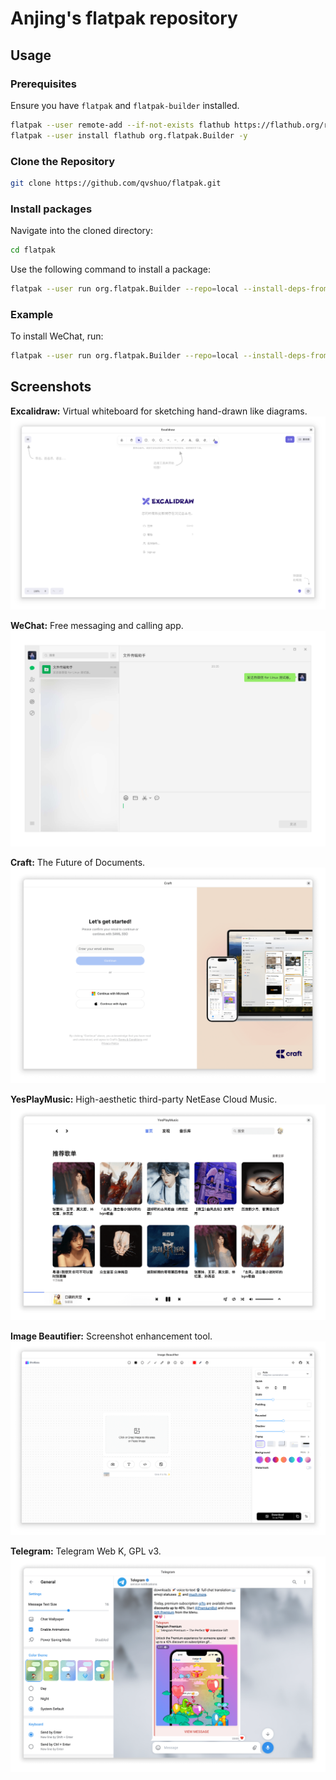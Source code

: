 # Anjing's flatpak repository

## Usage

### Prerequisites

Ensure you have `flatpak` and `flatpak-builder` installed.

```sh
flatpak --user remote-add --if-not-exists flathub https://flathub.org/repo/flathub.flatpakrepo
flatpak --user install flathub org.flatpak.Builder -y
```

### Clone the Repository

```sh
git clone https://github.com/qvshuo/flatpak.git
```

### Install packages

Navigate into the cloned directory:

```sh
cd flatpak
```

Use the following command to install a package:

```sh
flatpak --user run org.flatpak.Builder --repo=local --install-deps-from=flathub --force-clean --install build /path/to/package.yml
```

### Example

To install WeChat, run:

```sh
flatpak --user run org.flatpak.Builder --repo=local --install-deps-from=flathub --force-clean --install build ./com.tencent.wechat/com.tencent.wechat.yml
```

## Screenshots

**Excalidraw:** Virtual whiteboard for sketching hand-drawn like diagrams.
![Excalidraw](https://raw.githubusercontent.com/qvshuo/flatpak/refs/heads/main/screenshots/screenshots_com.excalidraw.excalidraw.png)

**WeChat:** Free messaging and calling app.
![WeChat](https://raw.githubusercontent.com/qvshuo/flatpak/refs/heads/main/screenshots/screenshots_com.tencent.wechat.png)

**Craft:** The Future of Documents.
![Craft Docs](https://raw.githubusercontent.com/qvshuo/flatpak/refs/heads/main/screenshots/screenshots_do.craft.docs.png)

**YesPlayMusic:** High-aesthetic third-party NetEase Cloud Music.
![YesPlayMusic](https://raw.githubusercontent.com/qvshuo/flatpak/refs/heads/main/screenshots/screenshots_io.github.anjing.yesplaymusic.png)

**Image Beautifier:** Screenshot enhancement tool.
![Image Beautifier](https://raw.githubusercontent.com/qvshuo/flatpak/refs/heads/main/screenshots/screenshots_io.github.ch563.image_beautifier.png)

**Telegram:** Telegram Web K, GPL v3.
![Telegram](https://raw.githubusercontent.com/qvshuo/flatpak/refs/heads/main/screenshots/screenshots_io.github.morethanwords.telegram.png)
  
